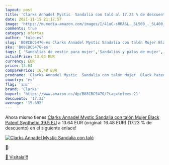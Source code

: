 ```yaml
---
layout: post
title: 'Clarks Annadel Mystic  Sandalia con taló al 17.23 % de descuento'
date: 2021-11-15 21:17:57
image: 'https://m.media-amazon.com/images/I/41uC-sRRASL._SL500_._SL400_.jpg'
comments: true
category: ofertas
author: 'tole.es'
slug: 'B08CBC547G-es Clarks Annadel Mystic Sandalia con talón Mujer Black...'
sku: 'B08CBC547G-es'
tags: [ 'Sandalias de vestir para mujer','Sandalias y palas de mujer','Zapatos','Zapatos para mujer','Zapatos y complementos','clarks','sandalia', ]
actualPrice: 13.64 EUR
currency: EUR
price: 13.64
comparePrice: 16.48 EUR
prodname: 'Clarks Annadel Mystic  Sandalia con talón Mujer  Black Patent Synthetic  39.5 EU'
country: 'es'
flag: '🇪🇸'
brand: 'Clarks'
buyurl: 'https://www.amazon.es/dp/B08CBC547G/?tag=tolees-21'
descuento: '17.23'
average: '15.892'
---
```


Ahora mismo tienes [Clarks Annadel Mystic  Sandalia con talón Mujer  Black Patent Synthetic  39.5 EU](https://www.amazon.es/dp/B08CBC547G/?tag=tolees-21) a 13.64 EUR (original: 16.48 EUR) (17.23 %  de descuento) en el siguiente enlace!

[![Clarks Annadel Mystic  Sandalia con taló](https://m.media-amazon.com/images/I/41uC-sRRASL._SL500_._SL400_.jpg)](https://www.amazon.es/dp/B08CBC547G/?tag=tolees-21)

🔎:


[🛒 Visítala!!!](https://www.amazon.es/dp/B08CBC547G/?tag=tolees-21)
